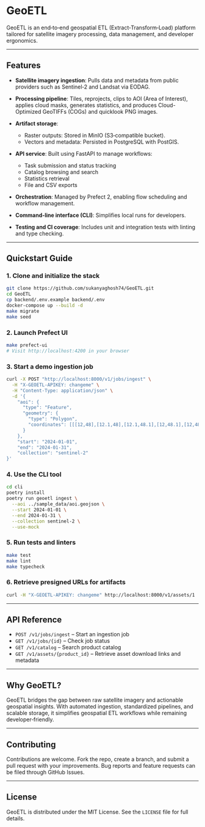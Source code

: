 # GeoETL

GeoETL is an end‑to‑end geospatial ETL (Extract‑Transform‑Load) platform tailored for satellite imagery processing, data management, and developer ergonomics.

---

## Features

* **Satellite imagery ingestion**: Pulls data and metadata from public providers such as Sentinel‑2 and Landsat via EODAG.
* **Processing pipeline**: Tiles, reprojects, clips to AOI (Area of Interest), applies cloud masks, generates statistics, and produces Cloud-Optimized GeoTIFFs (COGs) and quicklook PNG images.
* **Artifact storage**:

  * Raster outputs: Stored in MinIO (S3‑compatible bucket).
  * Vectors and metadata: Persisted in PostgreSQL with PostGIS.
* **API service**: Built using FastAPI to manage workflows:

  * Task submission and status tracking
  * Catalog browsing and search
  * Statistics retrieval
  * File and CSV exports
* **Orchestration**: Managed by Prefect 2, enabling flow scheduling and workflow management.
* **Command-line interface (CLI)**: Simplifies local runs for developers.
* **Testing and CI coverage**: Includes unit and integration tests with linting and type checking.

---

## Quickstart Guide

### 1. Clone and initialize the stack

```bash
git clone https://github.com/sukanyaghosh74/GeoETL.git
cd GeoETL
cp backend/.env.example backend/.env
docker-compose up --build -d
make migrate
make seed
```

### 2. Launch Prefect UI

```bash
make prefect-ui
# Visit http://localhost:4200 in your browser
```

### 3. Start a demo ingestion job

```bash
curl -X POST "http://localhost:8000/v1/jobs/ingest" \
  -H "X-GEOETL-APIKEY: changeme" \
  -H "Content-Type: application/json" \
  -d '{
    "aoi": {
      "type": "Feature",
      "geometry": {
        "type": "Polygon",
        "coordinates": [[[12,48],[12.1,48],[12.1,48.1],[12,48.1],[12,48]]]
      }
    },
    "start": "2024-01-01",
    "end": "2024-01-31",
    "collection": "sentinel-2"
}'
```

### 4. Use the CLI tool

```bash
cd cli
poetry install
poetry run geoetl ingest \
  --aoi ../sample_data/aoi.geojson \
  --start 2024-01-01 \
  --end 2024-01-31 \
  --collection sentinel-2 \
  --use-mock
```

### 5. Run tests and linters

```bash
make test
make lint
make typecheck
```

### 6. Retrieve presigned URLs for artifacts

```bash
curl -H "X-GEOETL-APIKEY: changeme" http://localhost:8000/v1/assets/1
```

---

## API Reference

* `POST /v1/jobs/ingest` – Start an ingestion job
* `GET /v1/jobs/{id}` – Check job status
* `GET /v1/catalog` – Search product catalog
* `GET /v1/assets/{product_id}` – Retrieve asset download links and metadata

---

## Why GeoETL?

GeoETL bridges the gap between raw satellite imagery and actionable geospatial insights. With automated ingestion, standardized pipelines, and scalable storage, it simplifies geospatial ETL workflows while remaining developer‑friendly.

---

## Contributing

Contributions are welcome. Fork the repo, create a branch, and submit a pull request with your improvements. Bug reports and feature requests can be filed through GitHub Issues.

---

## License

GeoETL is distributed under the MIT License. See the `LICENSE` file for full details.
